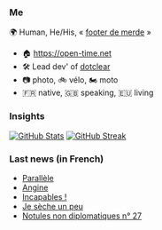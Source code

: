 ### Me

🌍 Human, He/His, « [footer de merde](https://open-time.net/post/2013/07/17/La-veritable-histoire-du-Footer-de-merde-) » 
* 🏠 https://open-time.net 
* 🛠️ Lead dev' of [dotclear](https://git.dotclear.org/dev/dotclear)
* 📷 photo, 🚲 vélo, 🏍️ moto 
* 🇫🇷 native, 🇬🇧 speaking, 🇪🇺 living

### Insights

[![GitHub Stats](https://github-readme-stats-sigma-five.vercel.app/api?username=franck-paul)](https://github.com/franck-paul)
[![GitHub Streak](https://github-readme-streak-stats.herokuapp.com?user=franck-paul)](https://git.io/streak-stats)

### Last news (in French)

<!-- BLOG-POST-LIST:START -->
- [Parallèle](https://open-time.net/post/2023/12/14/Parallele)
- [Angine](https://open-time.net/post/2023/12/13/Angine)
- [Incapables !](https://open-time.net/post/2023/12/12/Incapables-)
- [Je sèche un peu](https://open-time.net/post/2023/12/11/Je-seche-un-peu)
- [Notules non diplomatiques n° 27](https://open-time.net/post/2023/12/10/Notules-non-diplomatiques-n-27)
<!-- BLOG-POST-LIST:END -->
